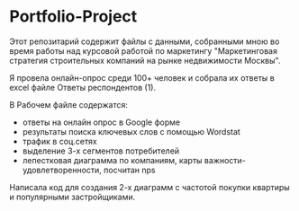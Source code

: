 # Portfolio-Project
Этот репозитарий содержит файлы с данными, собранными мною во время работы над курсовой работой по маркетингу "Маркетинговая стратегия строительных компаний на рынке недвижимости Москвы".

Я провела онлайн-опрос среди 100+ человек и собрала их ответы в excel файле Ответы респондентов (1).

В Рабочем файле содержатся:
- ответы на онлайн опрос в Google форме
- результаты поиска ключевых слов с помощью Wordstat
- трафик в соц.сетях
- выделение 3-х сегментов потребителей
- лепестковая диаграмма по компаниям, карты важности-удовлетворенности, посчитан nps

Написала код для создания 2-х диаграмм с частотой покупки квартиры и популярными застройщиками.
